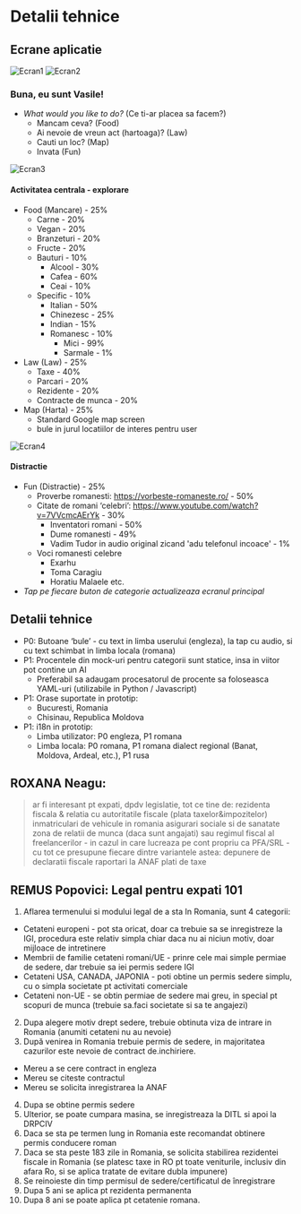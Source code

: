 # Detalii tehnice

## Ecrane aplicatie

![Ecran1](artifacts/pics/01_start.jpg)
![Ecran2](artifacts/pics/02_start_subtitle.jpg)
### Buna, eu sunt Vasile!
* *What would you like to do?* (Ce ti-ar placea sa facem?)
  * Mancam ceva? (Food)
  * Ai nevoie de vreun act (hartoaga)? (Law)
  * Cauti un loc? (Map)
  * Invata (Fun)

![Ecran3](artifacts/pics/03_main.jpg)
#### Activitatea centrala - explorare
* Food (Mancare) - 25%
  * Carne - 20%
  * Vegan - 20%
  * Branzeturi - 20%
  * Fructe - 20%
  * Bauturi - 10%
    * Alcool - 30%
    * Cafea - 60%
    * Ceai - 10%
  * Specific - 10%
    * Italian - 50%
    * Chinezesc - 25%
    * Indian - 15%
    * Romanesc - 10%
      * Mici - 99%
      * Sarmale - 1%
* Law (Law) - 25%
  * Taxe - 40%
  * Parcari - 20%
  * Rezidente - 20%
  * Contracte de munca - 20%
* Map (Harta) - 25%
  * Standard Google map screen
  * bule in jurul locatiilor de interes pentru user

![Ecran4](artifacts/pics/04_details.jpg)
#### Distractie
* Fun (Distractie) - 25%
  * Proverbe romanesti: https://vorbeste-romaneste.ro/ - 50%
  * Citate de romani ‘celebri’: https://www.youtube.com/watch?v=7VVcmcAErYk - 30%
    * Inventatori romani - 50%
    * Dume romanesti - 49%
    * Vadim Tudor in audio original zicand 'adu telefonul incoace' - 1%
  * Voci romanesti celebre
    * Exarhu
    * Toma Caragiu
    * Horatiu Malaele etc.
* _Tap pe fiecare buton de categorie actualizeaza ecranul principal_

## Detalii tehnice

* P0: Butoane ‘bule’ - cu text in limba userului (engleza), la tap cu audio, si cu text schimbat in limba locala (romana)
* P1: Procentele din mock-uri pentru categorii sunt statice, insa in viitor pot contine un AI
  * Preferabil sa adaugam procesatorul de procente sa foloseasca YAML-uri (utilizabile in Python / Javascript)
* P1: Orase suportate in prototip:
  * Bucuresti, Romania
  * Chisinau, Republica Moldova
* P1: i18n in prototip:
  * Limba utilizator: P0 engleza, P1 romana
  * Limba locala: P0 romana, P1 romana dialect regional (Banat, Moldova, Ardeal, etc.), P1 rusa

## ROXANA Neagu:
> ar fi interesant pt expati, dpdv legislatie, tot ce tine de:
> rezidenta fiscala & relatia cu autoritatile fiscale (plata taxelor&impozitelor)
> inmatriculari de vehicule in romania
> asigurari sociale si de sanatate
> zona de relatii de munca (daca sunt angajati)
> sau regimul fiscal al freelancerilor - in cazul in care lucreaza pe cont propriu ca PFA/SRL -
> cu tot ce presupune fiecare dintre variantele astea:
> depunere de declaratii fiscale
> raportari la ANAF
> plati de taxe

## REMUS Popovici: Legal pentru expati 101

1. Aflarea termenului si modului legal de a sta In Romania, sunt 4 categorii:
  * Cetateni europeni - pot sta oricat, doar ca trebuie sa se inregistreze la IGI, procedura este relativ simpla chiar daca nu ai niciun motiv, doar mijloace de intretinere
  * Membrii de familie cetateni romani/UE - prinre cele mai simple permiae de sedere, dar trebuie sa iei permis sedere IGI
  * Cetateni USA, CANADA, JAPONIA - poti obtine un permis sedere simplu, cu o simpla societate pt activitati comerciale
  * Cetateni non-UE - se obtin permiae de sedere mai greu, in special pt scopuri de munca (trebuie sa.faci societate si sa te angajezi)
2. Dupa alegere motiv drept sedere, trebuie obtinuta viza de intrare in Romania (anumiti cetateni nu au nevoie)
3. După venirea in Romania trebuie permis de sedere, in majoritatea cazurilor este nevoie de contract de.inchiriere.
  * Mereu a se cere contract in engleza
  * Mereu se citeste contractul
  * Mereu se solicita inregistrarea la ANAF
4. Dupa se obtine permis sedere
5. Ulterior, se poate cumpara masina, se inregistreaza la DITL si apoi la DRPCIV
6. Daca se sta pe termen lung in Romania este recomandat obtinere permis conducere roman
7. Daca se sta peste 183 zile in Romania, se solicita stabilirea rezidentei fiscale in Romania (se platesc taxe in RO pt toate veniturile, inclusiv din afara Ro, si se aplica tratate de evitare dubla impunere)
8. Se reinoieste din timp permisul de sedere/certificatul de înregistrare
9. Dupa 5 ani se aplica pt rezidenta permanenta
10. Dupa 8 ani se poate aplica pt cetatenie romana.

